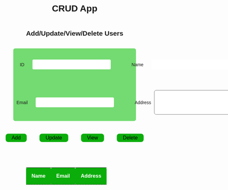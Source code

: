 <!DOCTYPE html>
<html lang="en">
  <head>
    <meta charset="UTF-8" />
    <meta http-equiv="X-UA-Compatible" content="IE=edge" />
    <meta name="viewport" content="width=device-width, initial-scale=1.0" />
    <link rel="stylesheet" href="style.css" />
    <title>CRUD App</title>
  </head>
  <body>
    <div class="main">
      <div class="add-user">
        <h1>CRUD App</h1>
        <h2>Add/Update/View/Delete Users</h2>
        <form action="" class="userdata">
          <div class="input-con">
            <label for="userid">ID</label>
            <input type="text" name="userid" id="userid" />
          </div>
          <div class="input-con">
            <label for="Name">Name</label>
            <input type="text" name="name" id="name" />
          </div>
          <div class="input-con">
            <label for="Email">Email</label>
            <input type="text" name="email" id="email" />
          </div>
          <div class="input-con">
            <label for="address">Address</label>
            <textarea name="address" id="address" cols="28" rows="5"></textarea>
          </div>
        </form>
        <div class="btn-con">
          <div class="add-btnc">
            <button id="add">Add</button>
          </div>
          <div class="update-btnc">
            <button id="update">Update</button>
          </div>
          <div class="view-btnc">
            <button id="view">View</button>
          </div>
          <div class="delete-btnc">
            <button id="delete">Delete</button>
          </div>
        </div>
        <table class="table">
          <thead>
            <tr>
              <th scope="col" class="text-center">Name</th>
              <th scope="col" class="text-center">Email</th>
              <th scope="col" class="text-center">Address</th>
            </tr>
          </thead>
          <tbody id="result" class="text-center"></tbody>
        </table>
      </div>
    </div>
    <script src="index.js"></script>
    <script src="https://unpkg.com/axios/dist/axios.min.js"></script>
  </body>
</html>

<style>
 @import url("https://fonts.googleapis.com/css2?family=Ubuntu:ital,wght@0,300;0,400;0,500;0,700;1,300;1,400;1,500;1,700&display=swap");

* {
  box-sizing: border-box;
  margin: 0;
  padding: 0;
  font-family: "Ubuntu", sans-serif;
}

h2,
h1 {
  text-align: center;
  margin: 25px;
}

.add-user {
  height: 100vh;
  display: flex;
  flex-direction: column;
}

.userdata {
  display: grid;
  grid-template-columns: auto auto;
  /* justify-content: center; */
  align-content: center;
  background-color: #f7f7f7;
  background-color: #73db71;
  margin: 10px;
  border-radius: 6px;
  grid-gap: 10px;
}

.input-con {
  display: flex;
  justify-content: center;
  align-items: center;
  margin: 10px;
}

form label {
  display: inline-block;
}

form input {
  margin: 25px;
  padding: 8px 34px;
  border: none;
  border-radius: 4px;
}

textarea {
  margin: 10px;
  border-radius: 6px;

}

.btn-con {
  display: flex;
  justify-content: center;
  align-items: center;
  /* background-color: #ddd; */
  padding: 10px;
}

.add-btnc,
.update-btnc,
.view-btnc,
.delete-btnc {
  margin: 10px;
  padding: 10px;
}

#add,
#update,
#view,
#delete {
  padding: 4px 19px;
  cursor: pointer;
  background-color: #0bad0b;
  border: none;
  border-radius: 8px;
  font-size: 1rem;
}

#add,
#update,
#view,
#delete:hover {
  background-color: #0bad0b;
}
#add:hover{
  color: #ddd;
}
#update:hover{
  color: #ddd;
}
#view:hover{
  color: #ddd;
}
#delete:hover{
  color: #ddd;
}
.responsec {
  display: flex;
  justify-content: space-around;
  align-items: center;
  margin: 50px 0;
  /* background-color: #ddd; */
  padding: 5px;
  border: 1px solid #111;
}

.text-center {
  /* text-align: center; */
  padding: 17px;
  border-radius: 4px;
  
}

.table {
  margin: 50px;
}

th {
  border-bottom: 1px dashed #111;
}
.buttons{
  padding: 10px 10px;
  background-color: aqua;
}
.heading{
  background-color: #0bad0b;
  margin: 10px 10px;
  border-radius: 10px;
}

/* #line::before{
  content: "OR";
  position: relative;
  display: flex;
  justify-content: center;
  align-items: center;
  color: #fff;
  border-bottom: 1px solid gray;
  width: 25%;
  
} */

thead{
  
  color: #fff;
  background-color: #0bad0b;
}

</style>

<script>
 // User Add
const addUser = () => {
  let name = document.getElementById("name").value;
  let email = document.getElementById("email").value;
  let address = document.getElementById("address").value;
  axios
    .post("https://crudoperation123456.herokuapp.com/user", {
      name: name,
      email: email,
      address: address,
    })
    .then(function (response) {
      console.log(response);
      getUsers();
    })
    .catch(function (error) {
      console.log(error);
    });
};

const getUsers = () => {
  const result = document.getElementById("result");
  axios
    .get("https://crudoperation123456.herokuapp.com/users")
    .then(function (response) {
      console.log(response.data);
      const users = response.data;
      // console.log(users)
      const userList = users.map((user) => {
        return ` <tr> <td> ${user.name} </td> <td> ${user.email} </td> <td> ${user.address} </td></tr>`;
      });
      result.innerHTML = "";
      result.innerHTML = userList.join("");
    })
    .catch(function (error) {
      console.log(error);
    });
};

let addBtn = document.getElementById("add");
let viewBtn = document.getElementById("view");
let updateBtn = document.getElementById("update");
let deletBtn = document.getElementById("delete");

addBtn.addEventListener("click", addUser);

// update data
const updateData = async () => {
  let userid = document.getElementById("userid").value;
  console.log("userid", userid);
  let name = document.getElementById("name").value;
  let email = document.getElementById("email").value;
  let address = document.getElementById("address").value;

  if (name) {
    axios
      .put(`https://crudoperation123456.herokuapp.com/user/${userid}`, { name })
      .then((res) => getUsers());
  }
  if (email) {
    axios
      .put(`https://crudoperation123456.herokuapp.com/user/${userid}`, { email })
      .then((res) => getUsers());
  }
  if (address) {
    axios
      .put(`https://crudoperation123456.herokuapp.com/user/${userid}`, { address })
      .then((res) => getUsers());
  }
};

updateBtn.addEventListener("click", updateData);

// delete user
const deleteUser = () => {
  let userid = document.getElementById("userid").value;
  const result = document.getElementById("result");
  if (userid) {
    axios
      .delete(`https://crudoperation123456.herokuapp.com/user/${userid}`)
      .then(() => getUsers());
  }
  result.innerHTML = "";
};

deletBtn.addEventListener("click", deleteUser);

// search a single user
const getUser = () => {
  let userid = document.getElementById("userid").value;
  const result = document.getElementById("result");
  axios
    .get(`https://crudoperation123456.herokuapp.com/user/${userid}`)
    .then(function (response) {
      console.log(response.data);
      const users = response.data;
      result.innerHTML = ` <tr> <td> ${users.name} </td> <td> ${users.email} </td> <td> ${users.address} </td></tr>`;
    })
    .catch(function (error) {
      console.log(error);
    });
};

viewBtn.onclick = function viewRun() {
  let userid = document.getElementById("userid").value;
  if (userid === "") {
    getUsers();
  } else {
    getUser();
  }
};

  
</script>

